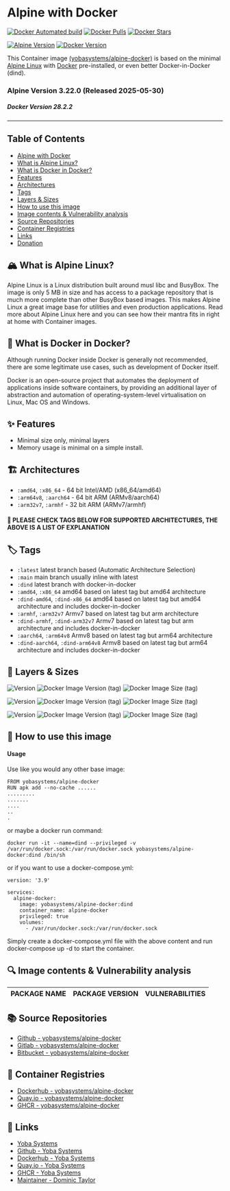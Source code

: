 # Alpine with Docker

[![Docker Automated build](https://img.shields.io/docker/automated/yobasystems/alpine-docker.svg?style=for-the-badge&logo=docker)](https://hub.docker.com/r/yobasystems/alpine-docker/)
[![Docker Pulls](https://img.shields.io/docker/pulls/yobasystems/alpine-docker.svg?style=for-the-badge&logo=docker)](https://hub.docker.com/r/yobasystems/alpine-docker/)
[![Docker Stars](https://img.shields.io/docker/stars/yobasystems/alpine-docker.svg?style=for-the-badge&logo=docker)](https://hub.docker.com/r/yobasystems/alpine-docker/)

[![Alpine Version](https://img.shields.io/badge/Alpine%20version-v3.22.0-green.svg?style=for-the-badge&logo=alpine-linux)](https://alpinelinux.org/)
[![Docker Version](https://img.shields.io/badge/Docker%20version-v28.2.2-green.svg?style=for-the-badge&logo=docker)](https://www.docker.com/)


This Container image [(yobasystems/alpine-docker)](https://hub.docker.com/r/yobasystems/alpine-docker/) is based on the minimal [Alpine Linux](https://alpinelinux.org/) with [Docker](https://www.docker.com/) pre-installed, or even better Docker-in-Docker (dind).

### Alpine Version 3.22.0 (Released 2025-05-30)
##### Docker Version 28.2.2

----

## Table of Contents

- [Alpine with Docker](#alpine-with-docker)
- [What is Alpine Linux?](#what-is-alpine-linux)
- [What is Docker in Docker?](#what-is-docker-in-docker)
- [Features](#features)
- [Architectures](#architectures)
- [Tags](#tags)
- [Layers & Sizes](#layers--sizes)
- [How to use this image](#how-to-use-this-image)
- [Image contents & Vulnerability analysis](#image-contents--vulnerability-analysis)
- [Source Repositories](#source-repositories)
- [Container Registries](#container-registries)
- [Links](#links)
- [Donation](#donation)


## 🏔️ What is Alpine Linux?
Alpine Linux is a Linux distribution built around musl libc and BusyBox. The image is only 5 MB in size and has access to a package repository that is much more complete than other BusyBox based images. This makes Alpine Linux a great image base for utilities and even production applications. Read more about Alpine Linux here and you can see how their mantra fits in right at home with Container images.

## 🐳 What is Docker in Docker?
Although running Docker inside Docker is generally not recommended, there are some legitimate use cases, such as development of Docker itself.

Docker is an open-source project that automates the deployment of applications inside software containers, by providing an additional layer of abstraction and automation of operating-system-level virtualisation on Linux, Mac OS and Windows.


## ✨ Features

* Minimal size only, minimal layers
* Memory usage is minimal on a simple install.

## 🏗️ Architectures

* ```:amd64```, ```:x86_64``` - 64 bit Intel/AMD (x86_64/amd64)
* ```:arm64v8```, ```:aarch64``` - 64 bit ARM (ARMv8/aarch64)
* ```:arm32v7```, ```:armhf``` - 32 bit ARM (ARMv7/armhf)

#### 📝 PLEASE CHECK TAGS BELOW FOR SUPPORTED ARCHITECTURES, THE ABOVE IS A LIST OF EXPLANATION

## 🏷️ Tags

* ```:latest``` latest branch based (Automatic Architecture Selection)
* ```:main``` main branch usually inline with latest
* ```:dind``` latest branch with docker-in-docker
* ```:amd64```, ```:x86_64``` amd64 based on latest tag but amd64 architecture
* ```:dind-amd64```, ```:dind-x86_64``` amd64 based on latest tag but amd64 architecture and includes docker-in-docker
* ```:armhf```, ```:arm32v7``` Armv7 based on latest tag but arm architecture
* ```:dind-armhf```, ```:dind-arm32v7``` Armv7 based on latest tag but arm architecture and includes docker-in-docker
* ```:aarch64```, ```:arm64v8``` Armv8 based on latest tag but arm64 architecture
* ```:dind-aarch64```, ```:dind-arm64v8``` Armv8 based on latest tag but arm64 architecture and includes docker-in-docker

## 📏 Layers & Sizes

![Version](https://img.shields.io/badge/version-amd64-blue.svg?style=for-the-badge)
![Docker Image Version (tag)](https://img.shields.io/docker/v/yobasystems/alpine-docker/amd64.svg?style=for-the-badge)
![Docker Image Size (tag)](https://img.shields.io/docker/image-size/yobasystems/alpine-docker/amd64.svg?style=for-the-badge)

![Version](https://img.shields.io/badge/version-aarch64-blue.svg?style=for-the-badge)
![Docker Image Version (tag)](https://img.shields.io/docker/v/yobasystems/alpine-docker/aarch64.svg?style=for-the-badge)
![Docker Image Size (tag)](https://img.shields.io/docker/image-size/yobasystems/alpine-docker/aarch64.svg?style=for-the-badge)

![Version](https://img.shields.io/badge/version-armhf-blue.svg?style=for-the-badge)
![Docker Image Version (tag)](https://img.shields.io/docker/v/yobasystems/alpine-docker/armhf.svg?style=for-the-badge)
![Docker Image Size (tag)](https://img.shields.io/docker/image-size/yobasystems/alpine-docker/armhf.svg?style=for-the-badge)

## 🚀 How to use this image
#### Usage

Use like you would any other base image:

```
FROM yobasystems/alpine-docker
RUN apk add --no-cache ......
.........
.......
....
..
.
```

or maybe a docker run command:


```
docker run -it --name=dind --privileged -v /var/run/docker.sock:/var/run/docker.sock yobasystems/alpine-docker:dind /bin/sh
```

or if you want to use a docker-compose.yml:

```
version: '3.9'

services:
  alpine-docker:
    image: yobasystems/alpine-docker:dind
    container_name: alpine-docker
    privileged: true
    volumes:
      - /var/run/docker.sock:/var/run/docker.sock
```

Simply create a docker-compose.yml file with the above content and run docker-compose up -d to start the container.

## 🔍 Image contents & Vulnerability analysis

| PACKAGE NAME          | PACKAGE VERSION | VULNERABILITIES |
|-----------------------|-----------------|-----------------|


## 📚 Source Repositories

* [Github - yobasystems/alpine-docker](https://github.com/yobasystems/alpine-docker)
* [Gitlab - yobasystems/alpine-docker](https://gitlab.com/yobasystems/alpine-docker)
* [Bitbucket - yobasystems/alpine-docker](https://bitbucket.org/yobasystems/alpine-docker/)


## 🐳 Container Registries

* [Dockerhub - yobasystems/alpine-docker](https://hub.docker.com/r/yobasystems/alpine-docker/)
* [Quay.io - yobasystems/alpine-docker](https://quay.io/repository/yobasystems/alpine-docker)
* [GHCR - yobasystems/alpine-docker](https://ghcr.io/yobasystems/alpine-docker)


## 🔗 Links

* [Yoba Systems](https://yoba.systems/)
* [Github - Yoba Systems](https://github.com/yobasystems/)
* [Dockerhub - Yoba Systems](https://hub.docker.com/u/yobasystems/)
* [Quay.io - Yoba Systems](https://quay.io/organization/yobasystems)
* [GHCR - Yoba Systems](https://ghcr.io/yobasystems)
* [Maintainer - Dominic Taylor](https://github.com/dominictayloruk)
